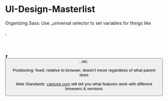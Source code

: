 # UI-Design-Masterlist

Organizing Sass: 
	Use _universal selector to set variables for things like <p>, <h1>, <button>, etc.

Positioning: 
	fixed: relative to browser, doesn't move regardless of what parent does

Web Standards: 
	[caniuse.com](www.caniuse.com) will tell you what features work with different browsers & versions